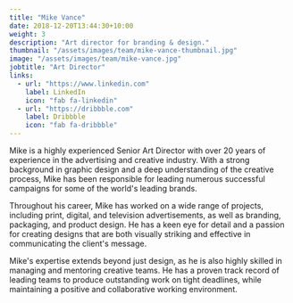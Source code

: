 ```yaml
---
title: "Mike Vance"
date: 2018-12-20T13:44:30+10:00
weight: 3
description: "Art director for branding & design."
thumbnail: "/assets/images/team/mike-vance-thumbnail.jpg"
image: "/assets/images/team/mike-vance.jpg"
jobtitle: "Art Director"
links:
  - url: "https://www.linkedin.com"
    label: LinkedIn
    icon: "fab fa-linkedin"
  - url: "https://dribbble.com"
    label: Dribbble
    icon: "fab fa-dribbble"
---
```


Mike is a highly experienced Senior Art Director with over 20 years of experience in the advertising and creative industry. With a strong background in graphic design and a deep understanding of the creative process, Mike has been responsible for leading numerous successful campaigns for some of the world's leading brands.

Throughout his career, Mike has worked on a wide range of projects, including print, digital, and television advertisements, as well as branding, packaging, and product design. He has a keen eye for detail and a passion for creating designs that are both visually striking and effective in communicating the client's message.

Mike's expertise extends beyond just design, as he is also highly skilled in managing and mentoring creative teams. He has a proven track record of leading teams to produce outstanding work on tight deadlines, while maintaining a positive and collaborative working environment.